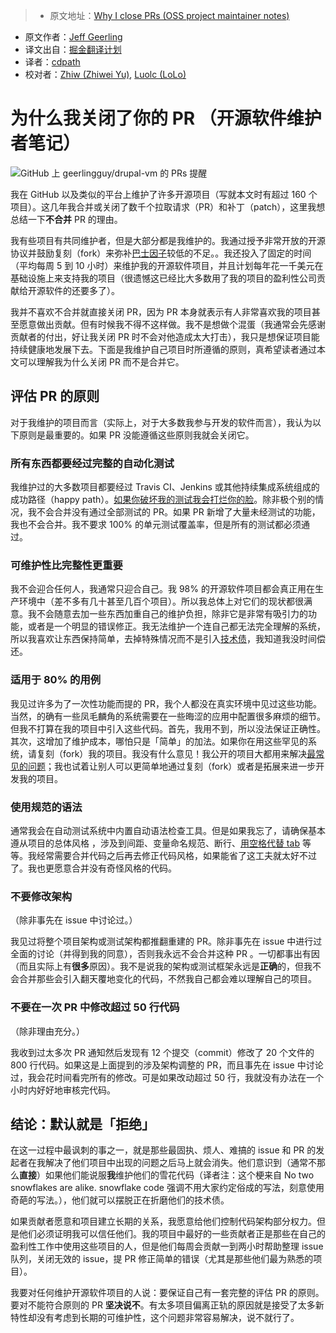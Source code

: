 > * 原文地址：[Why I close PRs (OSS project maintainer notes)](http://www.jeffgeerling.com/blog/2016/why-i-close-prs-oss-project-maintainer-notes)
* 原文作者：[Jeff Geerling](http://www.jeffgeerling.com/)
* 译文出自：[掘金翻译计划](https://github.com/xitu/gold-miner)
* 译者：[cdpath](https://github.com/cdpath)
* 校对者：[Zhiw (Zhiwei Yu)](https://github.com/Zhiw), [Luolc (LoLo)](https://github.com/Luolc)

# 为什么我关闭了你的 PR （开源软件维护者笔记）

![GitHub 上 geerlingguy/drupal-vm 的 PRs 提醒](http://www.jeffgeerling.com/sites/jeffgeerling.com/files/images/github-project-notifications-prs.jpg) 

我在 GitHub 以及类似的平台上维护了许多开源项目（写就本文时有超过 160 个项目）。这几年我合并或关闭了数千个拉取请求（PR）和补丁（patch），这里我想总结一下**不合并** PR 的理由。

我有些项目有共同维护者，但是大部分都是我维护的。我通过授予非常开放的开源协议并鼓励复刻（fork）来弥补[巴士因子](https://zh.wikipedia.org/wiki/%E5%B7%B4%E5%A3%AB%E5%9B%A0%E5%AD%90)较低的不足。。我还投入了固定的时间（平均每周 5 到 10 小时）来维护我的开源软件项目，并且计划每年花一千美元在基础设施上来支持我的项目（很遗憾这已经比大多数用了我的项目的盈利性公司贡献给开源软件的还要多了）。

我并不喜欢不合并就直接关闭 PR，因为 PR 本身就表示有人非常喜欢我的项目甚至愿意做出贡献。但有时候我不得不这样做。我不是想做个混蛋（我通常会先感谢贡献者的付出，好让我关闭 PR 时不会对他造成太大打击），我只是想保证项目能持续健康地发展下去。下面是我维护自己项目时所遵循的原则，真希望读者通过本文可以理解我为什么关闭 PR 而不是合并它。

## 评估 PR 的原则

对于我维护的项目而言（实际上，对于大多数我参与开发的软件而言），我认为以下原则是最重要的。如果 PR 没能遵循这些原则我就会关闭它。

### 所有东西都要经过完整的自动化测试

我维护过的大多数项目都要经过 Travis CI、Jenkins 或其他持续集成系统组成的成功路径（happy path）。[如果你破坏我的测试我会打烂你的脸](https://www.amazon.com/SmartSign-Lyle-K2-0113-AL-12x18-Breaka-Aluminum/dp/B01KIYWD70/ref=as_li_ss_tl?ie=UTF8&amp;qid=1482861696&amp;sr=8-1-fkmr0&amp;keywords=if+you+taka+my+space+i+breaka+your+face&amp;linkCode=ll1&amp;tag=mmjjg-20&amp;linkId=71ba06c689653589697ff5c93c95491f)。除非极个别的情况，我不会合并没有通过全部测试的 PR。如果 PR 新增了大量未经测试的功能，我也不会合并。我不要求 100% 的单元测试覆盖率，但是所有的测试都必须通过。

### 可维护性比完整性更重要

我不会迎合任何人，我通常只迎合自己。我 98% 的开源软件项目都会真正用在生产环境中（差不多有几十甚至几百个项目）。所以我总体上对它们的现状都很满意。我不会随意去加一些东西加重自己的维护负担，除非它是非常有吸引力的功能，或者是一个明显的错误修正。我无法维护一个连自己都无法完全理解的系统，所以我喜欢让东西保持简单，去掉特殊情况而不是引入[技术债](http://martinfowler.com/bliki/TechnicalDebt.html)，我知道我没时间偿还。

### 适用于 80% 的用例

我见过许多为了一次性功能而提的 PR，我个人都没在真实环境中见过这些功能。当然，的确有一些凤毛麟角的系统需要在一些晦涩的应用中配置很多麻烦的细节。但我不打算在我的项目中引入这些代码。首先，我用不到，所以没法保证正确性。其次，这增加了维护成本，哪怕只是「简单」的加法。如果你在用这些罕见的系统，请复刻（fork）我的项目。我没有什么意见！我公开的项目大都用来解决[最常见的问题](https://zh.wikipedia.org/wiki/%E5%B8%95%E9%9B%B7%E6%89%98%E6%B3%95%E5%88%99)；我也试着让别人可以更简单地通过复刻（fork）或者是拓展来进一步开发我的项目。

### 使用规范的语法

通常我会在自动测试系统中内置自动语法检查工具。但是如果我忘了，请确保基本遵从项目的总体风格
，涉及到间距、变量命名规范、断行、[用空格代替 tab](https://www.youtube.com/watch?v=SsoOG6ZeyUI) 等等。我经常需要合并代码之后再去修正代码风格，如果能省了这工夫就太好不过了。我也更愿意合并没有奇怪风格的代码。

### 不要修改架构

（除非事先在 issue 中讨论过。）

我见过将整个项目架构或测试架构都推翻重建的 PR。除非事先在 issue 中进行过全面的讨论（并得到我的同意），否则我永远不会合并这种 PR 。一切都事出有因（而且实际上有**很多**原因）。我不是说我的架构或测试框架永远是**正确**的，但我不会合并那些会引入翻天覆地变化的代码，不然我自己都会难以理解自己的项目。

### 不要在一次 PR 中修改超过 50 行代码

（除非理由充分。）

我收到过太多次 PR 通知然后发现有 12 个提交（commit）修改了 20 个文件的 800 行代码。如果这是上面提到的涉及架构调整的 PR，而且事先在 issue 中讨论过，我会花时间看完所有的修改。可是如果改动超过 50 行，我就没有办法在一个小时内好好地审核完代码。

## 结论：默认就是「拒绝」

在这一过程中最讽刺的事之一，就是那些最固执、烦人、难搞的 issue 和 PR 的发起者在我解决了他们项目中出现的问题之后马上就会消失。他们意识到（通常不那么**直接**）如果他们能说服**我**维护他们的雪花代码（译者注：这个梗来自 No two snowflakes are alike. snowflake code 强调不用大家约定俗成的写法，刻意使用奇葩的写法。），他们就可以摆脱正在折磨他们的技术债。

如果贡献者愿意和项目建立长期的关系，我愿意给他们控制代码架构部分权力。但是他们必须证明我可以信任他们。我的项目中最好的一些贡献者正是那些在自己的盈利性工作中使用这些项目的人，但是他们每周会贡献一到两小时帮助整理 issue 队列，关闭无效的 issue，提 PR 修正简单的错误（尤其是那些他们最为熟悉的项目）。

我要对任何维护开源软件项目的人说：要保证自己有一套完整的评估 PR 的原则。要对不能符合原则的 PR **坚决说不**。有太多项目偏离正轨的原因就是接受了太多新特性却没有考虑到长期的可维护性，这个问题非常容易解决，说不就行了。
